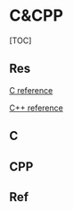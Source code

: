# C&CPP

[TOC]



## Res

 [C reference](https://en.cppreference.com/w/c) 

 [C++ reference](https://en.cppreference.com/w/cpp) 



## C





## CPP



## Ref

